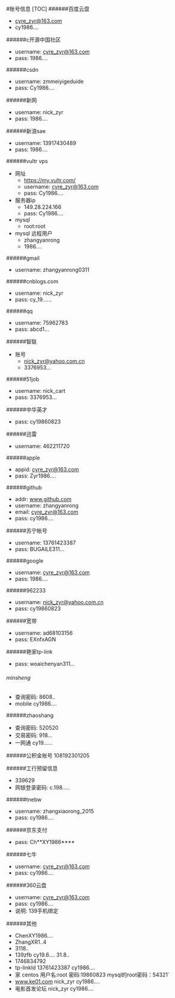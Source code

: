 #账号信息
[TOC]
######百度云盘   
* cyre_zyr@163.com       
* cy1986....

######c开源中国社区
* username:       cyre_zyr@163.com     
* pass:     1986....

######csdn
* username:     zmmeiyigeduide    
* pass:     Cy1986....

######新网
* username:     nick_zyr 
* pass:     1986....

######新浪sae
* username:     13917430489           
* pass:     1986....
    
######vultr vps
* 网址
    * https://my.vultr.com/
    * username:     cyre_zyr@163.com   
    * pass:     Cy1986....
* 服务器ip
    * 149.28.224.166  
    * pass:         Cy1986....
* mysql
    * root:root
* mysql 远程用户  
    * zhangyanrong   
    * 1986....

######gmail   
* username:     zhangyanrong0311

######cnblogs.com   
* username:     nick_zyr   
* pass:     cy_19......

######qq
* username:     75962783
* pass:     abcd1...


######智联
* 账号
    * nick_zyr@yahoo.com.cn
    * 3376953...
    
######51job
* username:     nick_cart
* pass:     3376953...

######中华英才
* pass:     cy19860823

######迅雷 
* username:     462211720

######apple
* appid:    cyre_zyr@163.com
* pass:     Zyr1986....


######github
* addr:     www.github.com
* username:     zhangyanrong
* email:        cyre_zyr@163.com
* pass:     cy1986....


######苏宁帐号  
* username:      13761423387    
* pass:     BUGAILE311...

######google     
* username:     cyre_zyr@163.com
* pass:     1986....

######962233 
* username:     nick_zyr@yahoo.com.cn        
* pass:     cy19860823

######宽带       
* username:     ad68103156
* pass:     EXnfxAGN

######艳家tp-link
* pass:     woaichenyan311...

###### minsheng     
* 查询密码:     8608..   
* mobile        cy1986....

######zhaoshang
* 查询密码:     520520  
* 交易密码:     918...
* 一网通    cy19......

######公积金账号
  108192301205

######工行预留信息    
* 339629   
* 网银登录密码:       c.198.....

######tnebw 
* username:     zhangxiaorong_2015
* pass:     cy1986....

######京东支付  
* pass:     Ch**XY1986****

######七牛    
* username:         cyre_zyr@163.com       
*  pass:        cy1986....

######360云盘
* username:     cyre_zyr@163.com  
* pass:     cy1986....
* 说明:   139手机绑定

######其他
* ChenXY1986....
* ZhangXR1..4
* 3118..
* 139zfb  cy19.6....  31.8..
* 1746834792
* tp-linkId 13761423387    cy1986....
* 家 centos  用户名:root 密码:19860823    mysql的root密码：54321`
* www.ke01.com    nick_zyr     cy1986....
* 电影首发论坛     nick_zyr     cy1986....